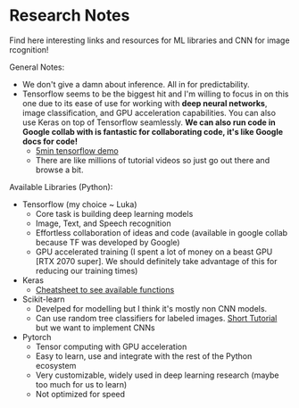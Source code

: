 # Research Notes
Find here interesting links and resources for ML libraries and CNN for image rcognition!

General Notes:
- We don't give a damn about inference. All in for predictability.
- Tensorflow seems to be the biggest hit and I'm willing to focus in on this one due to its ease of use for working with **deep neural networks**, image classification, and GPU acceleration capabilities. You can also use Keras on top of Tensorflow seamlessly. **We can also run code in Google collab with is fantastic for collaborating code, it's like Google docs for code!**
  - [5min tensorflow demo](https://www.youtube.com/watch?v=QfNvhPx5Px8&ab_channel=SirajRaval)
  - There are like millions of tutorial videos so just go out there and browse a bit.


Available Libraries (Python):
- Tensorflow (my choice ~ Luka)
  -  Core task is building deep learning models
  -  Image, Text, and Speech recognition
  -  Effortless collaboration of ideas and code (available in google collab because TF was developed by Google)
  -  GPU accelerated training (I spent a lot of money on a beast GPU [RTX 2070 super]. We should definitely take advantage of this for reducing our training times)
- Keras
  - [Cheatsheet to see available functions](https://s3.amazonaws.com/assets.datacamp.com/blog_assets/Keras_Cheat_Sheet_Python.pdf) 
- Scikit-learn
  -  Develped for modelling but I think it's mostly non CNN models.
  -  Can use random tree classifiers for labeled images. [Short Tutorial](https://www.youtube.com/watch?v=PO4hePKWIGQ&ab_channel=PyRevolution) but we want to implement CNNs
- Pytorch
  - Tensor computing with GPU acceleration
  - Easy to learn, use and integrate with the rest of the Python ecosystem
  - Very customizable, widely used in deep learning research (maybe too much for us to learn)
  - Not optimized for speed
